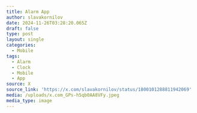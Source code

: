 ```yaml
---
title: Alarm App
author: slavakornilov
date: 2024-11-26T03:28:20.065Z
draft: false
type: post
layout: single
categories:
  - Mobile
tags:
  - Alarm
  - Clock
  - Mobile
  - App
source: X
source_link: 'https://x.com/slavakornilov/status/1800101288811942069'
media: /uploads/x.com_GPs-h5qb0AA8VFy.jpeg
media_type: image
---
```


